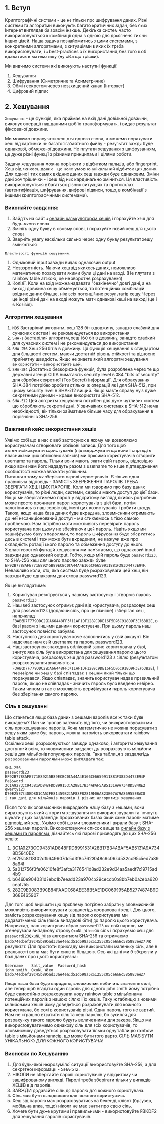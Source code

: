 ## 1. Вступ
Криптографічні системи - це не тільки про шифрування даних. Різні системи та алгоритми виконують багато критичних задач, без яких Інтернет виглядав би зовсім інакше. Декілька систем часто використовуються в комбінації одна з одною для досягненя тих чи інших цілей.
Наша задача познайомитись з цими системами, з конкретними алгоритмами, з ситуаціями в яких їх треба використовувати, і з best-practices з їх використання, без того щоб вдаватись в математику (ну хіба що трішки).  

Ми вивчимо системи які виконують наступні функції:  
1. Хешування
2. Шифрування (Симетричне та Асиметричне)
3. Обмін секретом через незахищений канал (Інтернет)
4. Цифровий підпис

## 2. Хешування
`Хешування` - це функція, яка приймає на вхід дані довільної довжини, виконує операції над даними щоб їх трансформувати, і видає результат фіксованої довжини.  

Ми можемо порахувати хеш для одного слова, а можемо порахувати хеш від картинки чи багатогігабайтного файлу - результат зажди буде однакової, обмеженої довжини. Не плутати хешування з шифруванням, це дуже різні функції з різними принципами і цілями роботи.  

Задачу хешування можна порівняти з відбитком пальців, або fingerprint. Хеш від якихось даних - це наче умовно унікальний відбиток цих даних. Для одних і тих самих вхідних даних хеш завжди буде однаковим. Зміни дані хоч трішечки - і хеш від них кардинально зміниться. Ця властивість використовується в багатьох різних ситуаціях та протоколах (автентифікація, шифрування, цифрові підписи, тощо, в комбінації з іншими криптографічними системами).

### Виконайте завдання:
1. Зайдіть на сайт з [онлайн калькулятором хешів](https://www.pelock.com/products/hash-calculator) і порахуйте хеш для будь-якого слова  
2. Змініть одну букву в своєму слові, і порахуйте новий хеш для цього слова  
3. Зверніть увагу наскільки сильно через одну букву результат хешу змінюється  

`Властивості функцій хешування:`  
1. Однаковий input завжди видає однаковий output  
2. Незворотність. Маючи хеш від якихось даних, неможливо математично порахувати якими були ці дані на вході. (Не плутати з rainbow table атакою, це не зворотнє розрахування)
3. Колізії. Коли на вхід можна надавати "безкінечно" довгі дані, а на виході довжина хешу обмежується, то потенційних комбінацій вхідних даних більше, ніж всіх потенційних результатів хешу. Через це іноді різні дані на вході можуть мати однакові хеші на виході (це і є Колізія).

### Алгоритми хешування
1. `MD5` Застарілий алгоритм, хеш 128 біт в довжину, занадто слабкий для сучасних систем і не рекомендується до використання  
2. `SHA-1` Застарілий алгоритм, хеш 160 біт в довжину, занадто слабкий для сучасних систем і не рекомендується до використання  
3. `SHA-256` Хеш 256 бітів в довжину. Ця функція хешування є стандартом для більшості систем, маючи достатній рівень стійкості та відносно прийнятну швидкість. Якщо не знаєте який алгоритм хешування використати - використайте цей.  
4. `SHA-384` Достатньо безкорисна функція, була розроблена через те що державні агенції США вимагають security level в 384 "bits of security" для обробки секретної (Top Secret) інформації. Для обрахування SHA-384 потрібно зробити стільки ж операцій як і для SHA-512, при цьому security level в SHA-512 вищий. Якщо маєте справу ну з дуже секретними даними - краще використати SHA-512. 
5. `SHA-512` Цей алгоритм хешування потрібен для дуже чутливих систем що обробляють секретні дані. У звичайних системах в SHA-512 нема необхідності, він тільки займатиме більше часу для обрахування в порівнянні з SHA-256.

### Важливий кейс використання хешів
Уявімо собі що в нас є веб застосунок в якому ми дозволяємо користувачам створювати облікові записи. Для того щоб автентифіковувати користувачів (підтверджувати що вони і справді є власниками цих облікових записів) ми просимо користувачів створити username та пароль. Тільки вони мають знати свій пароль, відповідно якщо вони нам його нададуть разом з username то наше підтвердження особистості можна вважати успішним.  
Питання в тому як зберігати паролі користувачів. Є тільки одна правильна відповідь - ЗАМІСТЬ ЗБЕРЕЖЕННЯ ПАРОЛІВ ТРЕБА ЗБЕРІГАТИ ХЕШІ ЦИХ ПАРОЛІВ. Коли ми говоримо про базу даних користувачів, то різні люди, системи, сервіси мають доступ до цієї бази. Якщо ми зберігатимемо паролі у відкритому вигляді, якийсь розробник може просто прочитати паролі користувачів з цієї бази, потім залогінитись в наш сервіс від імені цих користувачів, і робити шкоду. Також, якщо наша база даних буде вкрадена, зловмисники отримають до неї несанкціонований доступ - ми стикаємось з тією самою проблемою. Нам потрібно мати можливість перевірити пароль користувача при цьому не зберігаючи цей пароль. Навіть якщо ми зашифруємо базу з паролями, то пароль шифрування буде зберігатись десь в системі і теж може бути вкраденим, не кажучи вже про складність ротації цього паролю та обмеження доступу до нього.  
З властивостей функцій хешування ми памʼятаємо, що однаковий input завжди дає однаковий output. Тобто, якщо мій пароль буде `password123`, то SHA-256 хеш для цього паролю завжди буде `EF92B778BAFE771E89245B89ECBC08A44A4E166C06659911881F383D4473E94F`. Неважливо коли, хто, яка система буде розраховувати цей хеш, він завжди буде однаковим для слова password123.  

Як це виглядатиме:  
1. Користувач реєструється у нашому застосунку і створює пароль `password123`
2. Наш веб застосунок отримує дані від користувача, розраховує хеш для password123 (додаючи сіль, про це пізніше) і зберігає хеш, наприклад `F3AB6D7F779DDC29DA66448FF3711AF1DF1289C9DE16F5D76C918D9F3EF63B2E`, в базі разом з іншими даними користувача. При цьому пароль наш застосунок повністю забуває.  
3. Наступного дня користувач хоче залогінитись у свій аккаунт. Він надсилає нам свій username та пароль password123.  
4. Наш застосунок знаходить обліковий запис користувача у базі, зчитує яка сіль була використана для хешування паролю цього користувача, розраховує хеш для password123 з сіллю (результатом розраховування виявляється `F3AB6D7F779DDC29DA66448FF3711AF1DF1289C9DE16F5D76C918D9F3EF63B2E`), і перевіряє чи хеш у базі співпадає з хешем який тільки що порахувався. Якщо співпадає, значить користувач надав правильний пароль, якщо не співпадає - значить пароль було введено невірно.
Таким чином в нас є можливість верифікувати пароль користувача без зберігання самого паролю.

### Сіль в хешуванні
Що станеться якщо база даних з хешами паролів все ж таки буде викрадена? Пан чи пропав залежить від того, чи використовували ми сіль при хешуванню паролів. Хоча математично не можна порахувати з хешу яким заме був пароль, можна натомість викорисатати rainbow table attack.  
Оскільки хеші розраховуються завжди однаково, і алгоритм хешування доступний всім, то зловмисники заздалегідь розраховують мільйони хешів для мільйонів популярних паролів. Така таблиця з заздалегідь розразованими паролями може виглядати так:  
```
SHA-256
password123 EF92B778BAFE771E89245B89ECBC08A44A4E166C06659911881F383D4473E94F
Pa$$word 3C1A9273CC94381AD848FDD8991531A28B17B34ABAF5AB5131A9A7348D5840E2
qwerty123 D70E25E734DEDBD1CA52FE81459B23AF88F82819D06A823E07A79A86955E8AC8
і так далі для мільйонів паролів і різних алгоритмів хешування
```
Після того як зловмисники викрадають нашу базу з хешами, вони вираховують який алгоритм хешування ми використовували та почнуть шукати у цих заздалегідь прорахованих базах який саме пароль матиме відповідний хеш. Уявімо собі що ми зловмисники і вкрали базу з SHA-256 хешами паролів. Використовуючи список вище та [онлайн базу з хешами та паролями](https://crackstation.net/), дізнайтесь які паролі призводять до цих SHA-256 хешів:  
1. 3C1A9273CC94381AD848FDD8991531A28B17B34ABAF5AB5131A9A7348D5840E2
2. ef797c8118f02dfb649607dd5d3f8c7623048c9c063d532cc95c5ed7a898a64f
3. 5a012756f3fe06210fe8f3afca3176541d8ad232e9d34aa5aedf7c19715ad4b9
4. b6460e904031d3ebc1b7eeadd23a9704b29ceccb0b8bb7eb0a2eba620ceaf755
5. 282C9E0083B9CB84FAADC68AEE38B5AE1DC069995AB52774874B9D368E465907

Для того щоб вирішити цю проблему потрібно забрати у зловмисників можливість використовувати заздалегідь прораховані хеші. Для цього, замість розраховування хешу від паролю користувача ми додаватимемо сіль (якісь випадкові біти) до паролю цього користувача. Наприклад, наш користувач обрав `password123` як свій пароль, ми згенерували випадкову строку `QxuNL_W!eo` як сіль і порахуємо хеш для `password123QxuNL_W!eo` алгоритмом SHA-256 та отримаємо `bad574edbef29c45b89bad33ae4ea1d51d598a5ca1255c05ce6a6c585883ee27` як результат. Для простоти прикладу ми використали маленьку сіль, але в реальності вона має бути сильно більшою. Ось які дані ми б зберегли у базі даних про цього користувача: 
```
Username    Salt_value  Password_hash
john.smith  QxuNL_W!eo  bad574edbef29c45b89bad33ae4ea1d51d598a5ca1255c05ce6a6c585883ee27
```
Якщо наша база буде вкрадена, зловмисник побачить значення солі, але тепер щоб вгадати один пароль для одного john.smith йому потрібно буде самостійно розраховувати нову rainbow table з мільйонами потенційних паролів з нашою сіллю і їх хешів. Таку ж таблицю з новими мільйонами хешів йому доведеться розраховувати для кожного користувача, бо солі в користувачів різні. Один пароль того не вартий. Нам не страшно втратити сіль та хеш паролю, бо зусилля для розрахунку такого паролю будуть величезними для хакера. Якщо ми використовуватимемо однакову сіль для всіх користувачів, то зловмиснику доведеться розраховувати тільки одну таблицю rainbow table з мільйонами записів, що може бути того варто. СІЛЬ МАЄ БУТИ УНІКАЛЬНОЮ ДЛЯ КОЖНОГО КОРИСТУВАЧА!

### Висновки по Хешуванню
1. Для будь-якої незрозумілої ситуації використовуйте SHA-256, а для секретної інформації - SHA-512.
2. НІКОЛИ не зберігайте паролі користувачів у відкритому чи зашифрованому вигляді. Паролі треба зберігати тільки у виглядів ХЕШІВ від паролів.
3. ЗАВЖДИ додавайте сіль до паролю для кожного користувача.
4. Сіль має бути випадковою для кожного користувача.
5. Хеш від паролю має розраховуватись на бекенді, клієнт (браузер, мобільна апка, тощо) ніколи не має знати про свою сіль.
6. Хочете бути дуже крутими і правильними - використовуйте PBKDF2 для хешування паролів користувачів.
